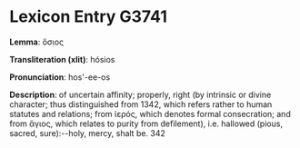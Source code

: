 # Lexicon Entry G3741

**Lemma**: ὅσιος

**Transliteration (xlit)**: hósios

**Pronunciation**: hos'-ee-os

**Description**:
of uncertain affinity; properly, right (by intrinsic or divine character; thus distinguished from 1342, which refers rather to human statutes and relations; from ἱερός, which denotes formal consecration; and from ἅγιος, which relates to purity from defilement), i.e. hallowed (pious, sacred, sure):--holy, mercy, shalt be. 342
